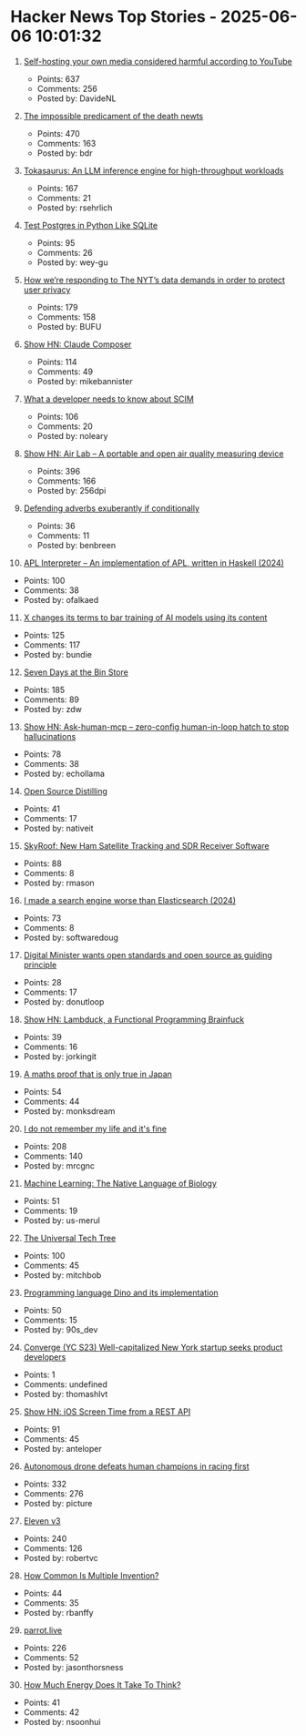 # Hacker News Top Stories - 2025-06-06 10:01:32

1. [Self-hosting your own media considered harmful according to YouTube](https://www.jeffgeerling.com/blog/2025/self-hosting-your-own-media-considered-harmful)
   - Points: 637
   - Comments: 256
   - Posted by: DavideNL

2. [The impossible predicament of the death newts](https://crookedtimber.org/2025/06/05/occasional-paper-the-impossible-predicament-of-the-death-newts/)
   - Points: 470
   - Comments: 163
   - Posted by: bdr

3. [Tokasaurus: An LLM inference engine for high-throughput workloads](https://scalingintelligence.stanford.edu/blogs/tokasaurus/)
   - Points: 167
   - Comments: 21
   - Posted by: rsehrlich

4. [Test Postgres in Python Like SQLite](https://github.com/wey-gu/py-pglite)
   - Points: 95
   - Comments: 26
   - Posted by: wey-gu

5. [How we’re responding to The NYT’s data demands in order to protect user privacy](https://openai.com/index/response-to-nyt-data-demands/)
   - Points: 179
   - Comments: 158
   - Posted by: BUFU

6. [Show HN: Claude Composer](https://github.com/possibilities/claude-composer)
   - Points: 114
   - Comments: 49
   - Posted by: mikebannister

7. [What a developer needs to know about SCIM](https://tesseral.com/blog/what-a-developer-needs-to-know-about-scim)
   - Points: 106
   - Comments: 20
   - Posted by: noleary

8. [Show HN: Air Lab – A portable and open air quality measuring device](https://networkedartifacts.com/airlab/simulator)
   - Points: 396
   - Comments: 166
   - Posted by: 256dpi

9. [Defending adverbs exuberantly if conditionally](https://countercraft.substack.com/p/defending-adverbs-exuberantly-if)
   - Points: 36
   - Comments: 11
   - Posted by: benbreen

10. [APL Interpreter – An implementation of APL, written in Haskell (2024)](https://scharenbroch.dev/projects/apl-interpreter/)
   - Points: 100
   - Comments: 38
   - Posted by: ofalkaed

11. [X changes its terms to bar training of AI models using its content](https://techcrunch.com/2025/06/05/x-changes-its-terms-to-bar-training-of-ai-models-using-its-content/)
   - Points: 125
   - Comments: 117
   - Posted by: bundie

12. [Seven Days at the Bin Store](https://defector.com/seven-days-at-the-bin-store)
   - Points: 185
   - Comments: 89
   - Posted by: zdw

13. [Show HN: Ask-human-mcp – zero-config human-in-loop hatch to stop hallucinations](https://masonyarbrough.com/blog/ask-human)
   - Points: 78
   - Comments: 38
   - Posted by: echollama

14. [Open Source Distilling](https://opensourcedistilling.com/)
   - Points: 41
   - Comments: 17
   - Posted by: nativeit

15. [SkyRoof: New Ham Satellite Tracking and SDR Receiver Software](https://www.rtl-sdr.com/skyroof-new-ham-satellite-tracking-and-sdr-receiver-software/)
   - Points: 88
   - Comments: 8
   - Posted by: rmason

16. [I made a search engine worse than Elasticsearch (2024)](https://softwaredoug.com/blog/2024/08/06/i-made-search-worse-elasticsearch)
   - Points: 73
   - Comments: 8
   - Posted by: softwaredoug

17. [Digital Minister wants open standards and open source as guiding principle](https://www.heise.de/en/news/Digital-Minister-wants-open-standards-and-open-source-as-guiding-principle-10414632.html)
   - Points: 28
   - Comments: 17
   - Posted by: donutloop

18. [Show HN: Lambduck, a Functional Programming Brainfuck](https://imjakingit.github.io/lambduck/)
   - Points: 39
   - Comments: 16
   - Posted by: jorkingit

19. [A maths proof that is only true in Japan](https://www.newscientist.com/article/2482461-the-bizarre-story-of-a-maths-proof-that-is-only-true-in-japan/)
   - Points: 54
   - Comments: 44
   - Posted by: monksdream

20. [I do not remember my life and it's fine](https://aethermug.com/posts/i-do-not-remember-my-life-and-it-s-fine)
   - Points: 208
   - Comments: 140
   - Posted by: mrcgnc

21. [Machine Learning: The Native Language of Biology](https://decodingbiology.substack.com/p/machine-learning-the-native-language)
   - Points: 51
   - Comments: 19
   - Posted by: us-merul

22. [The Universal Tech Tree](https://asteriskmag.com/issues/10/the-universal-tech-tree)
   - Points: 100
   - Comments: 45
   - Posted by: mitchbob

23. [Programming language Dino and its implementation](https://github.com/dino-lang/dino)
   - Points: 50
   - Comments: 15
   - Posted by: 90s_dev

24. [Converge (YC S23) Well-capitalized New York startup seeks product developers](https://www.runconverge.com/careers)
   - Points: 1
   - Comments: undefined
   - Posted by: thomashlvt

25. [Show HN: iOS Screen Time from a REST API](https://www.thescreentimenetwork.com/api/)
   - Points: 91
   - Comments: 45
   - Posted by: anteloper

26. [Autonomous drone defeats human champions in racing first](https://www.tudelft.nl/en/2025/lr/autonomous-drone-from-tu-delft-defeats-human-champions-in-historic-racing-first)
   - Points: 332
   - Comments: 276
   - Posted by: picture

27. [Eleven v3](https://elevenlabs.io/v3)
   - Points: 240
   - Comments: 126
   - Posted by: robertvc

28. [How Common Is Multiple Invention?](https://www.construction-physics.com/p/how-often-do-inventions-have-multiple)
   - Points: 44
   - Comments: 35
   - Posted by: rbanffy

29. [parrot.live](https://github.com/hugomd/parrot.live)
   - Points: 226
   - Comments: 52
   - Posted by: jasonthorsness

30. [How Much Energy Does It Take To Think?](https://www.quantamagazine.org/how-much-energy-does-it-take-to-think-20250604/)
   - Points: 41
   - Comments: 42
   - Posted by: nsoonhui


